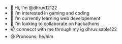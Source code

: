 - 👋 Hi, I’m @dhruv12122
- 👀 I’m interested in gaming and coding
- 🌱 I’m currently learning web developement
- 💞️ I’m looking to collaborate on hackathons
- 📫 connecct with me through my ig dhruv.sable122
- 😄 Pronouns: he/him

<!---
dhruv12122/dhruv12122 is a ✨ special ✨ repository because its `README.md` (this file) appears on your GitHub profile.
You can click the Preview link to take a look at your changes.
--->
